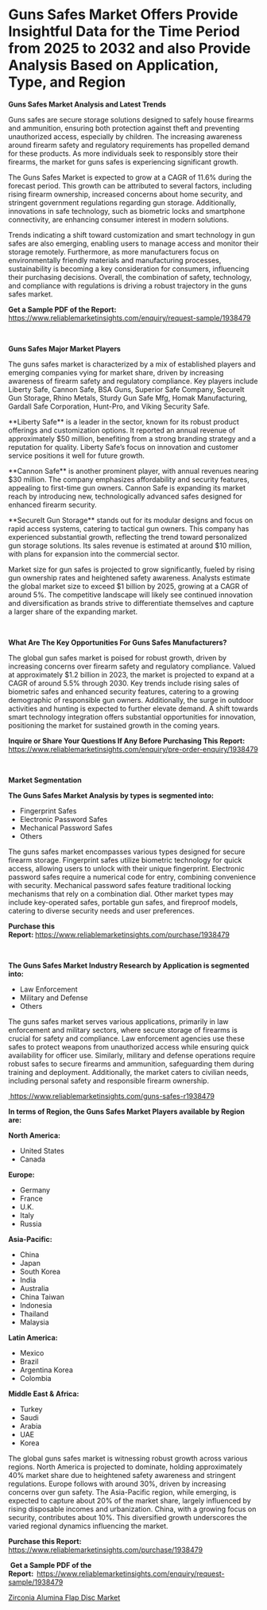 <p><h1>Guns Safes Market Offers Provide Insightful Data for the Time Period from 2025 to 2032 and also Provide Analysis Based on Application, Type, and Region</h1></p><p><strong>Guns Safes Market Analysis and Latest Trends</strong></p>
<p><p>Guns safes are secure storage solutions designed to safely house firearms and ammunition, ensuring both protection against theft and preventing unauthorized access, especially by children. The increasing awareness around firearm safety and regulatory requirements has propelled demand for these products. As more individuals seek to responsibly store their firearms, the market for guns safes is experiencing significant growth.</p><p>The Guns Safes Market is expected to grow at a CAGR of 11.6% during the forecast period. This growth can be attributed to several factors, including rising firearm ownership, increased concerns about home security, and stringent government regulations regarding gun storage. Additionally, innovations in safe technology, such as biometric locks and smartphone connectivity, are enhancing consumer interest in modern solutions. </p><p>Trends indicating a shift toward customization and smart technology in gun safes are also emerging, enabling users to manage access and monitor their storage remotely. Furthermore, as more manufacturers focus on environmentally friendly materials and manufacturing processes, sustainability is becoming a key consideration for consumers, influencing their purchasing decisions. Overall, the combination of safety, technology, and compliance with regulations is driving a robust trajectory in the guns safes market.</p></p>
<p><strong>Get a Sample PDF of the Report:&nbsp;</strong> <a href="https://www.reliablemarketinsights.com/enquiry/request-sample/1938479?utm_campaign=2441&utm_medium=2&utm_source=Github&utm_content=ia&utm_term=10042025&utm_id=guns-safes">https://www.reliablemarketinsights.com/enquiry/request-sample/1938479</a></p>
<p>&nbsp;</p>
<p><strong>Guns Safes Major Market Players</strong></p>
<p><p>The guns safes market is characterized by a mix of established players and emerging companies vying for market share, driven by increasing awareness of firearm safety and regulatory compliance. Key players include Liberty Safe, Cannon Safe, BSA Guns, Superior Safe Company, SecureIt Gun Storage, Rhino Metals, Sturdy Gun Safe Mfg, Homak Manufacturing, Gardall Safe Corporation, Hunt-Pro, and Viking Security Safe.</p><p>**Liberty Safe** is a leader in the sector, known for its robust product offerings and customization options. It reported an annual revenue of approximately $50 million, benefiting from a strong branding strategy and a reputation for quality. Liberty Safe’s focus on innovation and customer service positions it well for future growth.</p><p>**Cannon Safe** is another prominent player, with annual revenues nearing $30 million. The company emphasizes affordability and security features, appealing to first-time gun owners. Cannon Safe is expanding its market reach by introducing new, technologically advanced safes designed for enhanced firearm security.</p><p>**SecureIt Gun Storage** stands out for its modular designs and focus on rapid access systems, catering to tactical gun owners. This company has experienced substantial growth, reflecting the trend toward personalized gun storage solutions. Its sales revenue is estimated at around $10 million, with plans for expansion into the commercial sector.</p><p>Market size for gun safes is projected to grow significantly, fueled by rising gun ownership rates and heightened safety awareness. Analysts estimate the global market size to exceed $1 billion by 2025, growing at a CAGR of around 5%. The competitive landscape will likely see continued innovation and diversification as brands strive to differentiate themselves and capture a larger share of the expanding market.</p></p>
<p>&nbsp;</p>
<p><strong>What Are The Key Opportunities For Guns Safes Manufacturers?</strong></p>
<p><p>The global gun safes market is poised for robust growth, driven by increasing concerns over firearm safety and regulatory compliance. Valued at approximately $1.2 billion in 2023, the market is projected to expand at a CAGR of around 5.5% through 2030. Key trends include rising sales of biometric safes and enhanced security features, catering to a growing demographic of responsible gun owners. Additionally, the surge in outdoor activities and hunting is expected to further elevate demand. A shift towards smart technology integration offers substantial opportunities for innovation, positioning the market for sustained growth in the coming years.</p></p>
<p><strong>Inquire or Share Your Questions If Any Before Purchasing This Report:</strong> <a href="https://www.reliablemarketinsights.com/enquiry/pre-order-enquiry/1938479?utm_campaign=2441&utm_medium=2&utm_source=Github&utm_content=ia&utm_term=10042025&utm_id=guns-safes">https://www.reliablemarketinsights.com/enquiry/pre-order-enquiry/1938479</a></p>
<p>&nbsp;</p>
<p><strong>Market Segmentation</strong></p>
<p><strong>The Guns Safes Market Analysis by types is segmented into:</strong></p>
<p><ul><li>Fingerprint Safes</li><li>Electronic Password Safes</li><li>Mechanical Password Safes</li><li>Others</li></ul></p>
<p><p>The guns safes market encompasses various types designed for secure firearm storage. Fingerprint safes utilize biometric technology for quick access, allowing users to unlock with their unique fingerprint. Electronic password safes require a numerical code for entry, combining convenience with security. Mechanical password safes feature traditional locking mechanisms that rely on a combination dial. Other market types may include key-operated safes, portable gun safes, and fireproof models, catering to diverse security needs and user preferences.</p></p>
<p><strong>Purchase this Report:&nbsp;</strong><a href="https://www.reliablemarketinsights.com/purchase/1938479?utm_campaign=2441&utm_medium=2&utm_source=Github&utm_content=ia&utm_term=10042025&utm_id=guns-safes">https://www.reliablemarketinsights.com/purchase/1938479</a></p>
<p>&nbsp;</p>
<p><strong>The Guns Safes Market Industry Research by Application is segmented into:</strong></p>
<p><ul><li>Law Enforcement</li><li>Military and Defense</li><li>Others</li></ul></p>
<p><p>The guns safes market serves various applications, primarily in law enforcement and military sectors, where secure storage of firearms is crucial for safety and compliance. Law enforcement agencies use these safes to protect weapons from unauthorized access while ensuring quick availability for officer use. Similarly, military and defense operations require robust safes to secure firearms and ammunition, safeguarding them during training and deployment. Additionally, the market caters to civilian needs, including personal safety and responsible firearm ownership.</p></p>
<p><a href="https://www.reliablemarketinsights.com/guns-safes-r1938479?utm_campaign=2441&utm_medium=2&utm_source=Github&utm_content=ia&utm_term=10042025&utm_id=guns-safes">&nbsp;https://www.reliablemarketinsights.com/guns-safes-r1938479</a></p>
<p><strong>In terms of Region, the Guns Safes Market Players available by Region are:</strong></p>
<p>
    <p> <strong> North America: </strong>
        <ul>
            <li>United States</li>
            <li>Canada</li>
        </ul>
        </p> 
    <p> <strong> Europe: </strong>
        <ul>
            <li>Germany</li>
            <li>France</li>
            <li>U.K.</li>
            <li>Italy</li>
            <li>Russia</li>
        </ul>
        </p> 
    <p> <strong> Asia-Pacific: </strong>
        <ul>
            <li>China</li>
            <li>Japan</li>
            <li>South Korea</li>
            <li>India</li>
            <li>Australia</li>
            <li>China Taiwan</li>
            <li>Indonesia</li>
            <li>Thailand</li>
            <li>Malaysia</li>
        </ul>
        </p> 
    <p> <strong> Latin America: </strong>
        <ul>
            <li>Mexico</li>
            <li>Brazil</li>
            <li>Argentina Korea</li>
            <li>Colombia</li>
        </ul>
        </p> 
    <p> <strong> Middle East & Africa: </strong>
        <ul>
            <li>Turkey</li>
            <li>Saudi</li>
            <li>Arabia</li>
            <li>UAE</li>
            <li>Korea</li>
        </ul>
    </p>
    </p>
<p><p>The global guns safes market is witnessing robust growth across various regions. North America is projected to dominate, holding approximately 40% market share due to heightened safety awareness and stringent regulations. Europe follows with around 30%, driven by increasing concerns over gun safety. The Asia-Pacific region, while emerging, is expected to capture about 20% of the market share, largely influenced by rising disposable incomes and urbanization. China, with a growing focus on security, contributes about 10%. This diversified growth underscores the varied regional dynamics influencing the market.</p></p>
<p><strong>Purchase this Report: </strong><a href="https://www.reliablemarketinsights.com/purchase/1938479?utm_campaign=2441&utm_medium=2&utm_source=Github&utm_content=ia&utm_term=10042025&utm_id=guns-safes">https://www.reliablemarketinsights.com/purchase/1938479</a></p>
<p>&nbsp;<strong>Get a Sample PDF of the Report:&nbsp;&nbsp;</strong><a href="https://www.reliablemarketinsights.com/enquiry/request-sample/1938479?utm_campaign=2441&utm_medium=2&utm_source=Github&utm_content=ia&utm_term=10042025&utm_id=guns-safes">https://www.reliablemarketinsights.com/enquiry/request-sample/1938479</a></p>
<p><strong></strong></p>
<p><p><a href="https://github.com/arocasanzib6/Market-Research-Report-List-1/blob/main/zirconia-alumina-flap-disc-market.md?utm_campaign=2441&utm_medium=2&utm_source=Github&utm_content=ia&utm_term=10042025&utm_id=guns-safes">Zirconia Alumina Flap Disc Market</a></p></p>